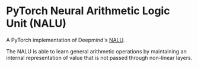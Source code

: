 # PyTorch Neural Arithmetic Logic Unit (NALU)

A PyTorch implementation of Deepmind's [NALU](https://arxiv.org/abs/1808.00508).

The NALU is able to learn general arithmetic operations by maintaining an internal representation of value that is
not passed through non-linear layers. 
